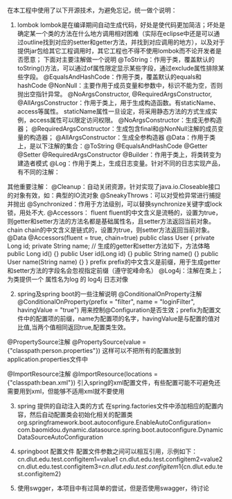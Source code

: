 在本工程中使用了以下开源技术，为避免忘记，统一做个说明：
1. lombok
lombok是在编译期间自动生成代码，好处是使代码更加简洁；坏处是确定某一个类的方法在什么地方调用相对困难（实际在eclipse中还是可以通过outline找到对应的setter和getter方法，并找到对应调用的地方），以及对于提供jar包给其它工程调用时，其它工程也不得不使用lombok而不论开发者是否愿意；
下面对主要注解做一个说明
@ToString：作用于类，覆盖默认的toString()方法，可以通过of属性限定显示某些字段，通过exclude属性排除某些字段。
@EqualsAndHashCode：作用于类，覆盖默认的equals和hashCode
@NonNull：主要作用于成员变量和参数中，标识不能为空，否则抛出空指针异常。
@NoArgsConstructor, @RequiredArgsConstructor, @AllArgsConstructor：作用于类上，用于生成构造函数。有staticName、access等属性。
	staticName属性一旦设定，将采用静态方法的方式生成实例，access属性可以限定访问权限。
	@NoArgsConstructor：生成无参构造器；
	@RequiredArgsConstructor：生成包含final和@NonNull注解的成员变量的构造器；
	@AllArgsConstructor：生成全参构造器
@Data：作用于类上，是以下注解的集合：@ToString @EqualsAndHashCode @Getter @Setter @RequiredArgsConstructor
@Builder：作用于类上，将类转变为建造者模式
@Log：作用于类上，生成日志变量。针对不同的日志实现产品，有不同的注解：

其他重要注解：
@Cleanup：自动关闭资源，针对实现了java.io.Closeable接口的对象有效，如：典型的IO流对象
@SneakyThrows：可以对受检异常进行捕捉并抛出
@Synchronized：作用于方法级别，可以替换synchronize关键字或lock锁，用处不大.
@Accessors：
	fluent
	fluent的中文含义是流畅的，设置为true，则getter和setter方法的方法名都是基础属性名，且setter方法返回当前对象。
	chain
	chain的中文含义是链式的，设置为true，则setter方法返回当前对象。
	@Data
	@Accessors(fluent = true, chain=true)
	public class User {
	    private Long id;
	    private String name;
	    // 生成的getter和setter方法如下，方法体略
	    public Long id() {}
	    public User id(Long id) {}
	    public String name() {}
	    public User name(String name) {}
	}
	prefix
	prefix的中文含义是前缀，用于生成getter和setter方法的字段名会忽视指定前缀（遵守驼峰命名）
@Log4j：注解在类上；为类提供一个 属性名为log 的 log4j 日志对像

2. spring及spring boot的一些注解说明
@ConditionalOnProperty注解
@ConditionalOnProperty(prefix = "filter", name = "loginFilter", havingValue = "true")
用来控制@Configuration是否生效；prefix为配置文件中的配置项的前缀，name为配置项的名字，havingValue是与配置的值对比值,当两个值相同返回true,配置类生效。

@PropertySource注解
@PropertySource(value ={"classpath:person.properties"}) 
这样可以不把所有的配置放到application.properties文件中

@ImportResource注解
@ImportResource(locations = {"classpath:bean.xml"})
引入spring的xml配置文件，有些配置可能不可避免还需要用到xml，但能够不适用xml就不要使用

3. spring 提供的自动注入类的方式
在spring.factories文件中添加相应的配置内容，然后自动配置类会初始化相关的配置类
org.springframework.boot.autoconfigure.EnableAutoConfiguration=\
com.baomidou.dynamic.datasource.spring.boot.autoconfigure.DynamicDataSourceAutoConfiguration

4. springboot 配置文件
配置文件参数之间可以相互引用，示例如下：
cn.dlut.edu.test.configitem1=value1
cn.dlut.edu.test.configitem2=value2
cn.dlut.edu.test.configitem3=${cn.dlut.edu.test.configitem1}${cn.dlut.edu.test.configitem2}

5. 使用swgger，本项目中有过简单的尝试，但是否使用swagger，待讨论
	
